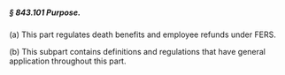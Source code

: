 ##### § 843.101 Purpose. #####

(a) This part regulates death benefits and employee refunds under FERS.

(b) This subpart contains definitions and regulations that have general application throughout this part.